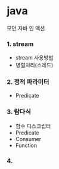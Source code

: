 # java
모던 자바 인 액션

### 1. stream
- stream 사용방법
- 병렬처리(스레드)
### 2. 정적 파라미터
- Predicate
### 3. 람다식
- 함수 디스크립터
- Predicate
- Consumer
- Function
### 4. 
